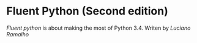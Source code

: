 # Fluent Python (Second edition)
*Fluent python* is about making the most of Python 3.4.
 Writen by *Luciano Ramalho*